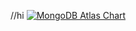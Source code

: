 //hi
[![MongoDB Atlas Chart](https://raw.githubusercontent.com/CantiesNFT/chart/main/chart.png)](https://charts.mongodb.com/charts-project-0-bgadz/embed/charts?id=9b211a9b-8b1b-4461-8cbe-aba4f9da034a&theme=light)
